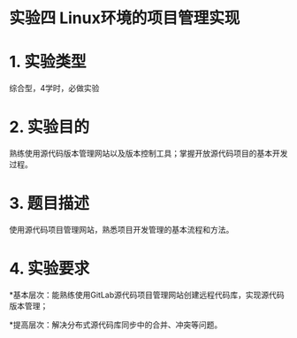 实验四 Linux环境的项目管理实现
=======

# 1. 实验类型

综合型，4学时，必做实验


# 2.  实验目的

熟练使用源代码版本管理网站以及版本控制工具；掌握开放源代码项目的基本开发过程。

# 3. 题目描述

使用源代码项目管理网站，熟悉项目开发管理的基本流程和方法。

# 4. 实验要求

*基本层次：能熟练使用GitLab源代码项目管理网站创建远程代码库，实现源代码版本管理；

*提高层次：解决分布式源代码库同步中的合并、冲突等问题。